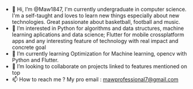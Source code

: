 - 👋 Hi, I’m @Maw1847, I'm currently undergraduate in computer science. I'm a self-taught and loves to learn new things especially about new technologies. Great passionate about basketball, football and music.
- 👀 I’m interested in Python for algorithms and data structures, machine learning aplications and data science; Flutter for mobile crossplatform apps and any interesting feature of technology with real impact and concrete goal
- 🌱 I’m currently learning Optimization for Machine learning, opencv with Python and Flutter.
- 💞️ I’m looking to collaborate on projects linked to features mentioned on top
- 📫 How to reach me ? My pro email : mawprofessional7@gmail.com

<!---
Maw1847/Maw1847 is a ✨ special ✨ repository because its `README.md` (this file) appears on your GitHub profile.
You can click the Preview link to take a look at your changes.
--->
